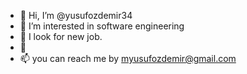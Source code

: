 - 👋 Hi, I’m @yusufozdemir34
- 👀 I’m interested in software engineering
- 🌱 I look for new job.
- 🌱  
- 📫 you can reach me by myusufozdemir@gmail.com

<!---
yusufozdemir34/yusufozdemir34 is a ✨ special ✨ repository because its `README.md` (this file) appears on your GitHub profile.
You can click the Preview link to take a look at your changes.
--->
